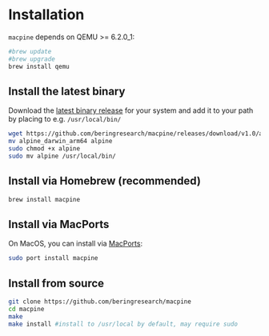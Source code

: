 # Installation

`macpine` depends on QEMU >= 6.2.0_1:

```bash
#brew update
#brew upgrade
brew install qemu
```

## Install the latest binary

Download the [latest binary release](https://github.com/beringresearch/macpine/releases) for your system and add it to your path by placing to e.g. `/usr/local/bin/`

```bash
wget https://github.com/beringresearch/macpine/releases/download/v1.0/alpine_darwin_arm64
mv alpine_darwin_arm64 alpine
sudo chmod +x alpine
sudo mv alpine /usr/local/bin/
```

## Install via Homebrew (recommended)

```bash
brew install macpine
```

## Install via MacPorts
On MacOS, you can install via [MacPorts](https://www.macports.org/):

```bash
sudo port install macpine
```

## Install from source

```bash
git clone https://github.com/beringresearch/macpine
cd macpine
make
make install #install to /usr/local by default, may require sudo
```
